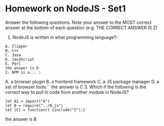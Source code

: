 # Homework on NodeJS - Set1

Answer the following questions. Note your answer to the MOST correct answer at the *bottom* of each question (e.g. THE CORRECT ANSWER IS Z)

1. NodeJS is written in what programming language?:

```
A. Clipper
B. C++
C. Java
D. JavaScript
E. Perl
the answer is D
2. NPM is a... :

```
A. a browser plugin
B. a frontend framework
C. a JS package manager
D. a set of browser tools
``
the answer is C
3. Which if the following is the correct way to pull in code from another module in NodeJS?

```
let A1 = import("A")
let B = require("../B.js")
let [C] = function() {include("C");}
```
the answer is B
